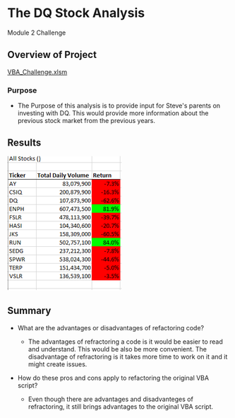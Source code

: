 # **The DQ Stock Analysis**

Module 2 Challenge

## Overview of Project
[VBA_Challenge.xlsm](https://github.com/kimango/stock-analysis/blob/main/VBA_Challenge.xlsm)

### Purpose
  - The Purpose of this analysis is to provide input for Steve's parents on investing with DQ. This would provide more information about the previous stock market from the previous years.   

## Results
![VBA_Challenge_2018](https://github.com/kimango/stock-analysis/blob/main/Resources/VBA_Challenge_2018.png)

## Summary
  - What are the advantages or disadvantages of refactoring code?
    - The advantages of refractoring a code is it would be easier to read and understand. This would be also be more convenient. The disadvantage of refractoring is it takes more time to work on it and it might create issues. 
  
  
  - How do these pros and cons apply to refactoring the original VBA script?
    - Even though there are advantages and disadvanteges of refractoring, it still brings advantages to the original VBA script. 
